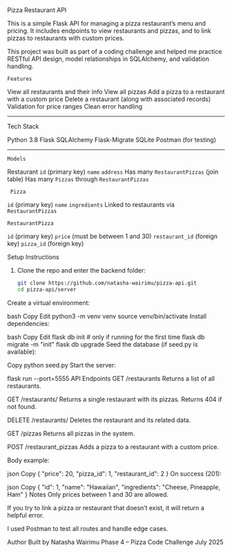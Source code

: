    Pizza Restaurant API

This is a simple Flask API for managing a pizza restaurant’s menu and pricing. It includes endpoints to view restaurants and pizzas, and to link pizzas to restaurants with custom prices.

This project was built as part of a coding challenge and helped me practice RESTful API design, model relationships in SQLAlchemy, and validation handling.


    Features

  View all restaurants and their info
  View all pizzas
  Add a pizza to a restaurant with a custom price
  Delete a restaurant (along with associated records)
 Validation for price ranges
 Clean error handling

---

 Tech Stack

  Python 3.8
  Flask
  SQLAlchemy
  Flask-Migrate
  SQLite 
  Postman (for testing)

---

    Models

   Restaurant
  `id` (primary key)
  `name`
  `address`
  Has many `RestaurantPizzas` (join table)
  Has many `Pizzas` through `RestaurantPizzas`

     Pizza
  `id` (primary key)
  `name`
 `ingredients`
  Linked to restaurants via `RestaurantPizzas`

    RestaurantPizza
  `id` (primary key)
 `price` (must be between 1 and 30)
  `restaurant_id` (foreign key)
  `pizza_id` (foreign key)


   Setup Instructions

1. Clone the repo and enter the backend folder:
   ```bash
   git clone https://github.com/natasha-wairimu/pizza-api.git
   cd pizza-api/server
Create a virtual environment:

bash
Copy
Edit
python3 -m venv venv
source venv/bin/activate
Install dependencies:


bash
Copy
Edit
flask db init  # only if running for the first time
flask db migrate -m "init"
flask db upgrade
Seed the database (if seed.py is available):

Copy
python seed.py
Start the server:

flask run --port=5555
API Endpoints
GET /restaurants
Returns a list of all restaurants.

GET /restaurants/<id>
Returns a single restaurant with its pizzas.
Returns 404 if not found.

DELETE /restaurants/<id>
Deletes the restaurant and its related data.

GET /pizzas
Returns all pizzas in the system.

POST /restaurant_pizzas
Adds a pizza to a restaurant with a custom price.

Body example:

json
Copy
{
  "price": 20,
  "pizza_id": 1,
  "restaurant_id": 2
}
On success (201):

json
Copy
{
  "id": 1,
  "name": "Hawaiian",
  "ingredients": "Cheese, Pineapple, Ham"
}
Notes
Only prices between 1 and 30 are allowed.

If you try to link a pizza or restaurant that doesn’t exist, it will return a helpful error.

I used Postman to test all routes and handle edge cases.

Author
Built by Natasha Wairimu
Phase 4 – Pizza Code Challenge
July 2025